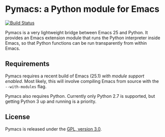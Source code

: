 Pymacs: a Python module for Emacs
=================================

[![Build Status](https://travis-ci.org/jvkersch/pymacs.svg?branch=master)](https://travis-ci.org/jvkersch/pymacs)

Pymacs is a very lightweight bridge between Emacs 25 and Python. It provides an
Emacs extension module that runs the Python interpreter inside Emacs, so that
Python functions can be run transparently from within Emacs.

Requirements
------------

Pymacs requires a recent build of Emacs (25.1) *with module support
enabled*. Most likely, this will involve compiling Emacs from source with the
`--with-modules` flag.

Pymacs also requires Python. Currently only Python 2.7 is supported, but
getting Python 3 up and running is a priority.

License
-------
Pymacs is released under the [GPL, version 3.0](http://www.gnu.org/licenses/gpl-3.0.en.html).
